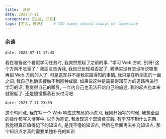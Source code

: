 ```yaml
---
title:  日记
date: 2023-7-11
categories: [生活, 日记]
tags: [生活, 日记]     # TAG names should always be lowercase
---
```


### 杂谈
`date: 2023-07-11 17:43`

我在准备这个暑假学习任务时, 我突然想起了之前的事. "学习 Web 方向, 别呀! 这个方向不吃香了." 我朋友告诉我, 我自己也轻易否定了, 我确实没有怎没听说哪里再招 Web 方向的人了. 可是这却并不是我实践得知的事情, 我只是在听朋友的一面之词, 我自己也确实接触不到那种成面. 如果说这种是需要得知前方的道路再进行学习的话, 我觉得自己的眼界, 一年内自己也无法开始自己的旅途. 我的起点也本来就很低了. 还是慢慢摸着石头过河吧. 

`date: 2023-7-11 23:39`

这个时间点, 我在写一个 Web 响应式布局的小练习, 我刚开始写的时候, 我想全盘的操作都写入博客中, 以作为笔记, 我发现这个既浪费实践, 有学习不到什么东西. 我觉得真正值得记下的知识点, 是我不懂的知识点, 然后在后面再去补充知识点. 那个知识点才真的需要单独补充的知识